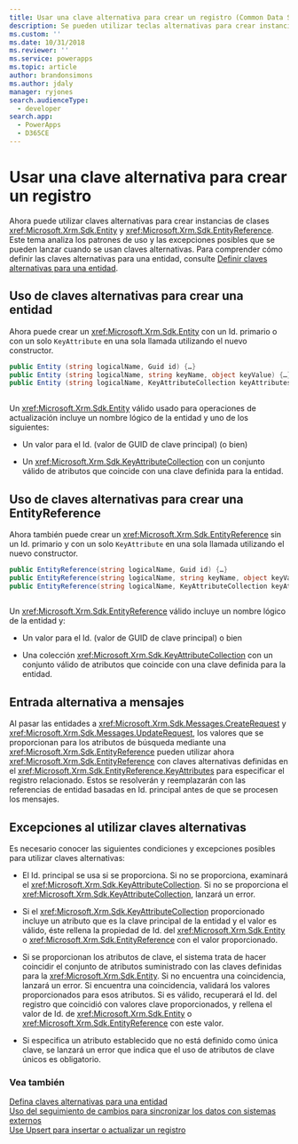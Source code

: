 ```yaml
---
title: Usar una clave alternativa para crear un registro (Common Data Service) | Microsoft Docs
description: Se pueden utilizar teclas alternativas para crear instancias de clases Entity y EntityReference. Este tema analiza los patrones de uso y las excepciones posibles que se pueden lanzar cuando se usan claves alternativas.
ms.custom: ''
ms.date: 10/31/2018
ms.reviewer: ''
ms.service: powerapps
ms.topic: article
author: brandonsimons
ms.author: jdaly
manager: ryjones
search.audienceType:
  - developer
search.app:
  - PowerApps
  - D365CE
---
```

# <a name="use-an-alternate-key-to-create-a-record"></a>Usar una clave alternativa para crear un registro

Ahora puede utilizar claves alternativas para crear instancias de clases <xref:Microsoft.Xrm.Sdk.Entity> y <xref:Microsoft.Xrm.Sdk.EntityReference>. Este tema analiza los patrones de uso y las excepciones posibles que se pueden lanzar cuando se usan claves alternativas. Para comprender cómo definir las claves alternativas para una entidad, consulte [Definir claves alternativas para una entidad](define-alternate-keys-entity.md).  
  
<a name="BKMK_entity"></a>   
## <a name="using-alternate-keys-to-create-an-entity"></a>Uso de claves alternativas para crear una entidad  
 Ahora puede crear un <xref:Microsoft.Xrm.Sdk.Entity> con un Id. primario o con un solo `KeyAttribute` en una sola llamada utilizando el nuevo constructor.  
  
```csharp  
public Entity (string logicalName, Guid id) {…}    
public Entity (string logicalName, string keyName, object keyValue) {…}  
public Entity (string logicalName, KeyAttributeCollection keyAttributes) {…}  
  
```  
  
 Un <xref:Microsoft.Xrm.Sdk.Entity> válido usado para operaciones de actualización incluye un nombre lógico de la entidad y uno de los siguientes:  
  
-   Un valor para el Id. (valor de GUID de clave principal) (o bien)  
  
-   Un <xref:Microsoft.Xrm.Sdk.KeyAttributeCollection> con un conjunto válido de atributos que coincide con una clave definida para la entidad.  
  
<a name="BKMK_EntityReference"></a>   
## <a name="using-alternate-keys-to-create-an-entityreference"></a>Uso de claves alternativas para crear una EntityReference  
 Ahora también puede crear un <xref:Microsoft.Xrm.Sdk.EntityReference> sin un Id. primario y con un solo `KeyAttribute` en una sola llamada utilizando el nuevo constructor.  
  
```csharp  
public EntityReference(string logicalName, Guid id) {…}    
public EntityReference(string logicalName, string keyName, object keyValue) {…}    
public EntityReference(string logicalName, KeyAttributeCollection keyAttributeCollection) {…}  
  
```  
  
 Un <xref:Microsoft.Xrm.Sdk.EntityReference> válido incluye un nombre lógico de la entidad y:  
  
-   Un valor para el Id. (valor de GUID de clave principal) o bien  
  
-   Una colección <xref:Microsoft.Xrm.Sdk.KeyAttributeCollection> con un conjunto válido de atributos que coincide con una clave definida para la entidad.  
  
<a name="BKMK_input"></a>   
## <a name="alternative-input-to-messages"></a>Entrada alternativa a mensajes  
 Al pasar las entidades a <xref:Microsoft.Xrm.Sdk.Messages.CreateRequest> y <xref:Microsoft.Xrm.Sdk.Messages.UpdateRequest>, los valores que se proporcionan para los atributos de búsqueda mediante una <xref:Microsoft.Xrm.Sdk.EntityReference> pueden utilizar ahora <xref:Microsoft.Xrm.Sdk.EntityReference> con claves alternativas definidas en el <xref:Microsoft.Xrm.Sdk.EntityReference.KeyAttributes> para especificar el registro relacionado.  Estos se resolverán y reemplazarán con las referencias de entidad basadas en Id. principal antes de que se procesen los mensajes.  
  
<a name="BKMK_Exceptions"></a>   
## <a name="exceptions-when-using-alternate-keys"></a>Excepciones al utilizar claves alternativas  
 Es necesario conocer las siguientes condiciones y excepciones posibles para utilizar claves alternativas:  
  
-   El Id. principal se usa si se proporciona. Si no se proporciona, examinará el <xref:Microsoft.Xrm.Sdk.KeyAttributeCollection>.  Si no se proporciona el <xref:Microsoft.Xrm.Sdk.KeyAttributeCollection>, lanzará un error.  
  
-   Si el <xref:Microsoft.Xrm.Sdk.KeyAttributeCollection> proporcionado incluye un atributo que es la clave principal de la entidad y el valor es válido, éste rellena la propiedad de Id. del <xref:Microsoft.Xrm.Sdk.Entity> o <xref:Microsoft.Xrm.Sdk.EntityReference> con el valor proporcionado.  
  
-   Si se proporcionan los atributos de clave, el sistema trata de hacer coincidir el conjunto de atributos suministrado con las claves definidas para la <xref:Microsoft.Xrm.Sdk.Entity>.  Si no encuentra una coincidencia, lanzará un error.  Si encuentra una coincidencia, validará los valores proporcionados para esos atributos. Si es válido, recuperará el Id. del registro que coincidió con valores clave proporcionados, y rellena el valor de Id. de <xref:Microsoft.Xrm.Sdk.Entity> o <xref:Microsoft.Xrm.Sdk.EntityReference> con este valor.  
  
-   Si especifica un atributo establecido que no está definido como única clave, se lanzará un error que indica que el uso de atributos de clave únicos es obligatorio.  
  
### <a name="see-also"></a>Vea también  
 [Defina claves alternativas para una entidad](define-alternate-keys-entity.md)   
 [Uso del seguimiento de cambios para sincronizar los datos con sistemas externos](use-change-tracking-synchronize-data-external-systems.md)   
 [Use Upsert para insertar o actualizar un registro](use-upsert-insert-update-record.md)
